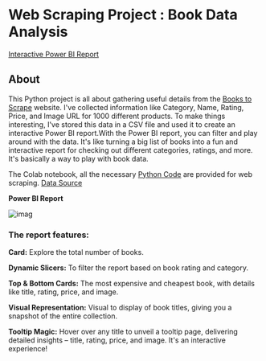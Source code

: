 # Web Scraping Project : Book Data Analysis 
 [Interactive Power BI Report](https://app.powerbi.com/links/-LFnpWfaLb?ctid=92db908c-acdb-4a08-b97a-fbb156264652&pbi_source=linkShare)


## About
This Python project is all about gathering useful details from the [Books to Scrape](http://books.toscrape.com/index.html) website. I've collected information like Category, Name, Rating, Price, and Image URL for 1000 different products. To make things interesting, I've stored this data in a CSV file and used it to create an interactive Power BI report.With the Power BI report, you can filter and play around with the data. It's like turning a big list of books into a fun and interactive report for checking out different categories, ratings, and more. It's basically a  way to play with book data.


The Colab notebook, all the necessary [Python Code](https://github.com/Zeba-Kauser/Web-Scraping_Project/blob/main/All_codes.ipynb) are provided for web scraping. [Data Source](https://github.com/Zeba-Kauser/Web-Scraping_Project/blob/main/All_products.csv)

**Power BI  Report**



  ![imag](https://github.com/Zeba-Kauser/Python_Project/blob/88527638bca117b8596af6fcca834e25a75cd7cb/Report_image.PNG?raw=true)

### The report features:

**Card:** Explore the total number of books.

**Dynamic Slicers:**  To filter the report based on book rating and category.

**Top & Bottom Cards:** The most expensive and cheapest book, with details like title, rating, price, and image.

**Visual Representation:** Visual to display of book titles, giving you a snapshot of the entire collection.

**Tooltip Magic:** Hover over any title to unveil a tooltip page, delivering detailed insights – title, rating, price, and image. It's an interactive experience!
